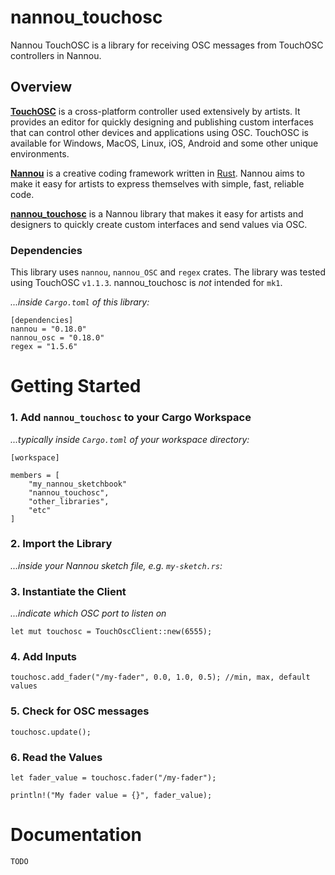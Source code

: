 # nannou_touchosc

Nannou TouchOSC is a library for receiving OSC messages from TouchOSC controllers in Nannou.

## Overview

**[TouchOSC](https://hexler.net/touchosc)** is a cross-platform controller used extensively by artists.
It provides an editor for quickly designing and publishing custom  interfaces that can control other devices and applications using OSC. TouchOSC is available for Windows, MacOS, Linux, iOS, Android and some other unique environments. 

**[Nannou](https://nannou.cc/)** is a creative coding framework written in [Rust](https://www.rust-lang.org/). Nannou aims to make it easy for artists to express themselves with simple, fast, reliable code. 

**[nannou_touchosc](#)** is a Nannou library that makes it easy for artists and designers to quickly create custom interfaces and send values via OSC. 

### Dependencies

This library uses `nannou`, `nannou_OSC` and `regex` crates. The library was tested using TouchOSC `v1.1.3`. nannou_touchosc is *not* intended for `mk1`.

*...inside `Cargo.toml` of this library:*
```
[dependencies]
nannou = "0.18.0"
nannou_osc = "0.18.0"
regex = "1.5.6"
```

# Getting Started

### 1. Add `nannou_touchosc` to your Cargo Workspace

*...typically inside `Cargo.toml` of your workspace directory:*

```
[workspace]

members = [
    "my_nannou_sketchbook"
    "nannou_touchosc",
    "other_libraries",
    "etc"
]
```

### 2. Import the Library

*...inside your Nannou sketch file, e.g. `my-sketch.rs`:*

### 3. Instantiate the Client

*...indicate which OSC port to listen on*

```
let mut touchosc = TouchOscClient::new(6555);
```

### 4. Add Inputs

```
touchosc.add_fader("/my-fader", 0.0, 1.0, 0.5); //min, max, default values
```

### 5. Check for OSC messages

```
touchosc.update();
```

### 6. Read the Values

```
let fader_value = touchosc.fader("/my-fader");

println!("My fader value = {}", fader_value);
```

# Documentation

`TODO`